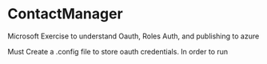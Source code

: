 ContactManager
==============

Microsoft Exercise to understand Oauth, Roles Auth, and publishing to azure

Must Create a .config file to store oauth credentials. In order to run
